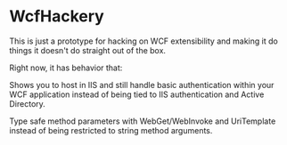# WcfHackery

This is just a prototype for hacking on WCF extensibility and making it do things it doesn't do straight out of the box.

Right now, it has behavior that:

Shows you to host in IIS and still handle basic authentication within your WCF application instead of being tied to IIS
authentication and Active Directory.

Type safe method parameters with WebGet/WebInvoke and UriTemplate instead of being restricted to string method arguments.
